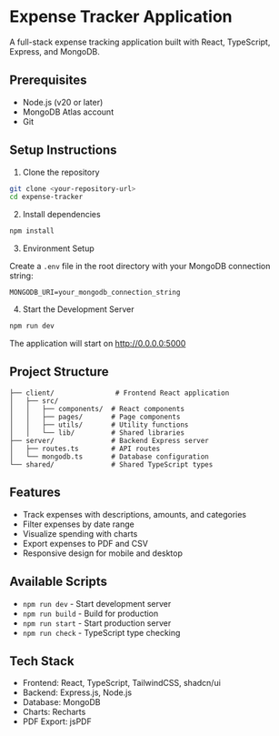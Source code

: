 
# Expense Tracker Application

A full-stack expense tracking application built with React, TypeScript, Express, and MongoDB.

## Prerequisites

- Node.js (v20 or later)
- MongoDB Atlas account
- Git

## Setup Instructions

1. Clone the repository
```bash
git clone <your-repository-url>
cd expense-tracker
```

2. Install dependencies
```bash
npm install
```

3. Environment Setup
   
Create a `.env` file in the root directory with your MongoDB connection string:
```
MONGODB_URI=your_mongodb_connection_string
```

4. Start the Development Server
```bash
npm run dev
```

The application will start on http://0.0.0.0:5000

## Project Structure

```
├── client/               # Frontend React application
│   ├── src/
│   │   ├── components/  # React components
│   │   ├── pages/       # Page components
│   │   ├── utils/       # Utility functions
│   │   └── lib/         # Shared libraries
├── server/              # Backend Express server
│   ├── routes.ts        # API routes
│   └── mongodb.ts       # Database configuration
└── shared/              # Shared TypeScript types
```

## Features

- Track expenses with descriptions, amounts, and categories
- Filter expenses by date range
- Visualize spending with charts
- Export expenses to PDF and CSV
- Responsive design for mobile and desktop

## Available Scripts

- `npm run dev` - Start development server
- `npm run build` - Build for production
- `npm run start` - Start production server
- `npm run check` - TypeScript type checking

## Tech Stack

- Frontend: React, TypeScript, TailwindCSS, shadcn/ui
- Backend: Express.js, Node.js
- Database: MongoDB
- Charts: Recharts
- PDF Export: jsPDF
